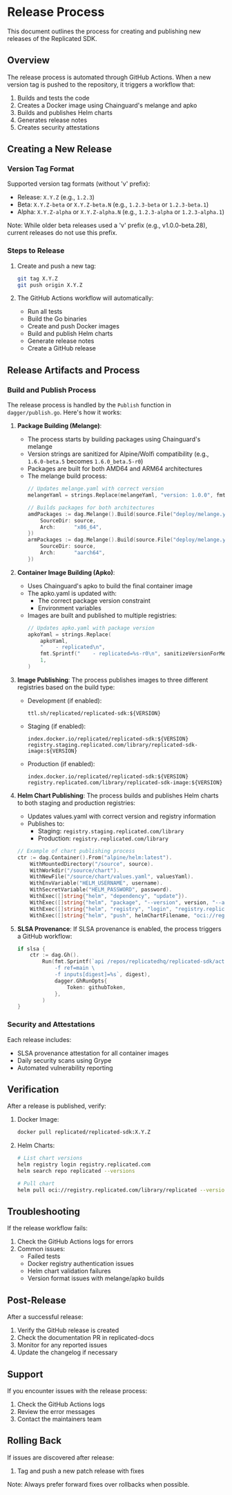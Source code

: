 # Release Process

This document outlines the process for creating and publishing new releases of the Replicated SDK.

## Overview

The release process is automated through GitHub Actions. When a new version tag is pushed to the repository, it triggers a workflow that:
1. Builds and tests the code
2. Creates a Docker image using Chainguard's melange and apko
3. Builds and publishes Helm charts
4. Generates release notes
5. Creates security attestations

## Creating a New Release

### Version Tag Format

Supported version tag formats (without 'v' prefix):
- Release: `X.Y.Z` (e.g., `1.2.3`)
- Beta: `X.Y.Z-beta` or `X.Y.Z-beta.N` (e.g., `1.2.3-beta` or `1.2.3-beta.1`)
- Alpha: `X.Y.Z-alpha` or `X.Y.Z-alpha.N` (e.g., `1.2.3-alpha` or `1.2.3-alpha.1`)

Note: While older beta releases used a 'v' prefix (e.g., v1.0.0-beta.28), current releases do not use this prefix.

### Steps to Release

1. Create and push a new tag:
   ```bash
   git tag X.Y.Z
   git push origin X.Y.Z
   ```

2. The GitHub Actions workflow will automatically:
   - Run all tests
   - Build the Go binaries
   - Create and push Docker images
   - Build and publish Helm charts
   - Generate release notes
   - Create a GitHub release

## Release Artifacts and Process

### Build and Publish Process

The release process is handled by the `Publish` function in `dagger/publish.go`. Here's how it works:

1. **Package Building (Melange)**:
   - The process starts by building packages using Chainguard's melange
   - Version strings are sanitized for Alpine/Wolfi compatibility (e.g., `1.6.0-beta.5` becomes `1.6.0_beta.5-r0`)
   - Packages are built for both AMD64 and ARM64 architectures
   - The melange build process:
     ```go
     // Updates melange.yaml with correct version
     melangeYaml = strings.Replace(melangeYaml, "version: 1.0.0", fmt.Sprintf("version: %s", packageVersion), 1)
     
     // Builds packages for both architectures
     amdPackages := dag.Melange().Build(source.File("deploy/melange.yaml"), dagger.MelangeBuildOpts{
         SourceDir: source,
         Arch:      "x86_64",
     })
     armPackages := dag.Melange().Build(source.File("deploy/melange.yaml"), dagger.MelangeBuildOpts{
         SourceDir: source,
         Arch:      "aarch64",
     })
     ```

2. **Container Image Building (Apko)**:
   - Uses Chainguard's apko to build the final container image
   - The apko.yaml is updated with:
     - The correct package version constraint
     - Environment variables
   - Images are built and published to multiple registries:
     ```go
     // Updates apko.yaml with package version
     apkoYaml = strings.Replace(
         apkoYaml,
         "    - replicated\n",
         fmt.Sprintf("    - replicated=%s-r0\n", sanitizeVersionForMelange(version)),
         1,
     )
     ```

3. **Image Publishing**:
   The process publishes images to three different registries based on the build type:
   - Development (if enabled):
     ```
     ttl.sh/replicated/replicated-sdk:${VERSION}
     ```
   - Staging (if enabled):
     ```
     index.docker.io/replicated/replicated-sdk:${VERSION}
     registry.staging.replicated.com/library/replicated-sdk-image:${VERSION}
     ```
   - Production (if enabled):
     ```
     index.docker.io/replicated/replicated-sdk:${VERSION}
     registry.replicated.com/library/replicated-sdk-image:${VERSION}
     ```

4. **Helm Chart Publishing**:
   The process builds and publishes Helm charts to both staging and production registries:
   - Updates values.yaml with correct version and registry information
   - Publishes to:
     - Staging: `registry.staging.replicated.com/library`
     - Production: `registry.replicated.com/library`
   ```go
   // Example of chart publishing process
   ctr := dag.Container().From("alpine/helm:latest").
       WithMountedDirectory("/source", source).
       WithWorkdir("/source/chart").
       WithNewFile("/source/chart/values.yaml", valuesYaml).
       WithEnvVariable("HELM_USERNAME", username).
       WithSecretVariable("HELM_PASSWORD", password).
       WithExec([]string{"helm", "dependency", "update"}).
       WithExec([]string{"helm", "package", "--version", version, "--app-version", version, "."}).
       WithExec([]string{"helm", "registry", "login", "registry.replicated.com", "--username", username, "--password", password}).
       WithExec([]string{"helm", "push", helmChartFilename, "oci://registry.replicated.com/library"})
   ```

5. **SLSA Provenance**:
   If SLSA provenance is enabled, the process triggers a GitHub workflow:
   ```go
   if slsa {
       ctr := dag.Gh().
           Run(fmt.Sprintf(`api /repos/replicatedhq/replicated-sdk/actions/workflows/slsa.yml/dispatches \
               -f ref=main \
               -f inputs[digest]=%s`, digest),
               dagger.GhRunOpts{
                   Token: githubToken,
               },
           )
   }
   ```

### Security and Attestations

Each release includes:
- SLSA provenance attestation for all container images
- Daily security scans using Grype
- Automated vulnerability reporting

## Verification

After a release is published, verify:

1. Docker Image:
   ```bash
   docker pull replicated/replicated-sdk:X.Y.Z
   ```

2. Helm Charts:
   ```bash
   # List chart versions
   helm registry login registry.replicated.com
   helm search repo replicated --versions
   
   # Pull chart
   helm pull oci://registry.replicated.com/library/replicated --version X.Y.Z
   ```

## Troubleshooting

If the release workflow fails:

1. Check the GitHub Actions logs for errors
2. Common issues:
   - Failed tests
   - Docker registry authentication issues
   - Helm chart validation failures
   - Version format issues with melange/apko builds

## Post-Release

After a successful release:

1. Verify the GitHub release is created
2. Check the documentation PR in replicated-docs
3. Monitor for any reported issues
4. Update the changelog if necessary

## Support

If you encounter issues with the release process:
1. Check the GitHub Actions logs
2. Review the error messages
3. Contact the maintainers team

## Rolling Back

If issues are discovered after release:

1. Tag and push a new patch release with fixes


Note: Always prefer forward fixes over rollbacks when possible.
